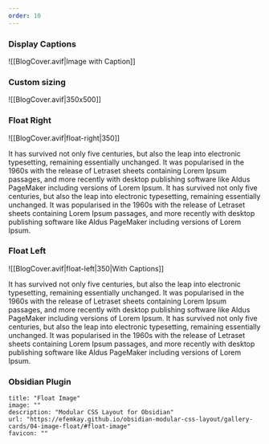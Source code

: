 ```yaml
---
order: 10
---
```


### Display Captions

![[BlogCover.avif|Image with Caption]]

### Custom sizing

![[BlogCover.avif|350x500]]

### Float Right

![[BlogCover.avif|float-right|350]]

It has survived not only five centuries, but also the leap into electronic typesetting, remaining essentially unchanged. It was popularised in the 1960s with the release of Letraset sheets containing Lorem Ipsum passages, and more recently with desktop publishing software like Aldus PageMaker including versions of Lorem Ipsum. 
It has survived not only five centuries, but also the leap into electronic typesetting, remaining essentially unchanged. It was popularised in the 1960s with the release of Letraset sheets containing Lorem Ipsum passages, and more recently with desktop publishing software like Aldus PageMaker including versions of Lorem Ipsum.



### Float Left

![[BlogCover.avif|float-left|350|With Captions]]

It has survived not only five centuries, but also the leap into electronic typesetting, remaining essentially unchanged. It was popularised in the 1960s with the release of Letraset sheets containing Lorem Ipsum passages, and more recently with desktop publishing software like Aldus PageMaker including versions of Lorem Ipsum. 
It has survived not only five centuries, but also the leap into electronic typesetting, remaining essentially unchanged. It was popularised in the 1960s with the release of Letraset sheets containing Lorem Ipsum passages, and more recently with desktop publishing software like Aldus PageMaker including versions of Lorem Ipsum.


### Obsidian Plugin

```embed
title: "Float Image"
image: ""
description: "Modular CSS Layout for Obsidian"
url: "https://efemkay.github.io/obsidian-modular-css-layout/gallery-cards/04-image-float/#float-image"
favicon: ""
```

